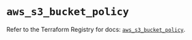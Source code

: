 # `aws_s3_bucket_policy`

Refer to the Terraform Registry for docs: [`aws_s3_bucket_policy`](https://registry.terraform.io/providers/hashicorp/aws/3.76.1/docs/resources/s3_bucket_policy).
